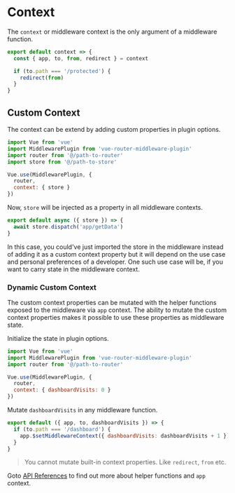 # Context

The `context` or middleware context is the only argument of a middleware function.

```javascript
export default context => {
  const { app, to, from, redirect } = context

  if (to.path === '/protected') {
    redirect(from)
  }
}
```

## Custom Context

The context can be extend by adding custom properties in plugin options.

```javascript
import Vue from 'vue'
import MiddlewarePlugin from 'vue-router-middleware-plugin'
import router from '@/path-to-router'
import store from '@/path-to-store'

Vue.use(MiddlewarePlugin, {
  router,
  context: { store }
})
```

Now, `store` will be injected as a property in all middleware contexts.

```javascript
export default async ({ store }) => {
  await store.dispatch('app/getData')
}
```

In this case, you could've just imported the store in the middleware instead of
adding it as a custom context property but it will depend on the use case and
personal preferences of a developer. One such use case will be, if you want to carry
state in the middleware context.

### Dynamic Custom Context

The custom context properties can be mutated with the helper functions exposed to
the middleware via `app` context. The ability to mutate the custom context properties
makes it possible to use these properties as middleware state.

Initialize the state in plugin options.

```javascript
import Vue from 'vue'
import MiddlewarePlugin from 'vue-router-middleware-plugin'
import router from '@/path-to-router'

Vue.use(MiddlewarePlugin, {
  router,
  context: { dashboardVisits: 0 }
})
```

Mutate `dashboardVisits` in any middleware function.

```javascript
export default ({ app, to, dashboardVisits }) => {
  if (to.path === '/dashboard') {
    app.$setMiddlewareContext({ dashboardVisits: dashboardVisits + 1 })
  }
}
```

> You cannot mutate built-in context properties. Like `redirect`, `from` etc.

Goto [API References](/api/context) to find out more about helper functions and
`app` context.
